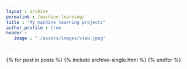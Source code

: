 ```yaml
---
layout : archive
permalink : /machine-learning/
title : "My machine learning projects"
author_profile : true
header :
   image : "./assets/images/view.jpeg"

---
```


{% for post in posts %}
    {% include archive-single.html %}
{% endfor %}